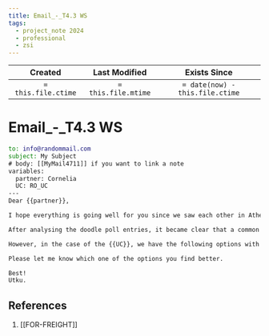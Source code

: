 ```yaml
---
title: Email_-_T4.3 WS
tags:
  - project_note 2024
  - professional
  - zsi
---
```

|     Created      |  Last Modified   |       Exists Since        |
|:----------------:|:----------------:|:----------------:|
| `= this.file.ctime` | `= this.file.mtime` | `= date(now) - this.file.ctime`|

# Email_-_T4.3 WS

```email
to: info@randommail.com
subject: My Subject
# body: [[MyMail4711]] if you want to link a note
variables:
  partner: Cornelia
  UC: RO_UC
---
Dear {{partner}},

I hope everything is going well for you since we saw each other in Athens.

After analysing the doodle poll entries, it became clear that a common workshop session for all of the use cases is not feasible as there would be too many missing partners. Therefore we decided to introduce 3 different sessions instead. 

However, in the case of the {{UC}}, we have the following options with unfortunately uncomplete attendance:

Please let me know which one of the options you find better.

Best!
Utku.
```
## References
1. [[FOR-FREIGHT]]